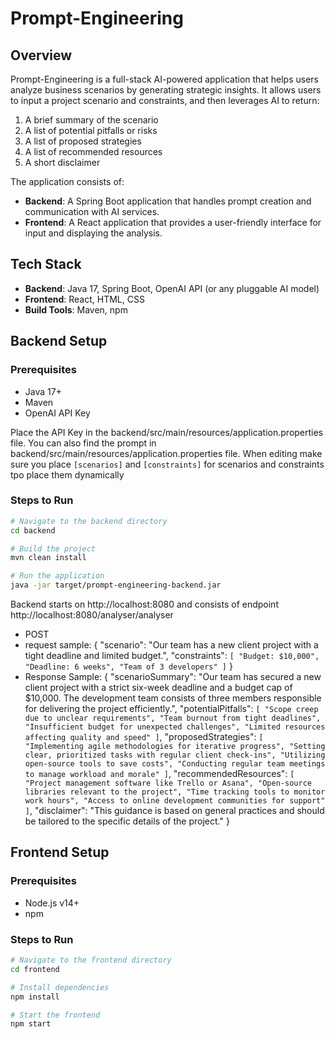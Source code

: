 # Prompt-Engineering

## Overview

Prompt-Engineering is a full-stack AI-powered application that helps users analyze business scenarios by generating strategic insights. It allows users to input a project scenario and constraints, and then leverages AI to return:

1. A brief summary of the scenario  
2. A list of potential pitfalls or risks  
3. A list of proposed strategies  
4. A list of recommended resources  
5. A short disclaimer  

The application consists of:
- **Backend**: A Spring Boot application that handles prompt creation and communication with AI services.
- **Frontend**: A React application that provides a user-friendly interface for input and displaying the analysis.


## Tech Stack

- **Backend**: Java 17, Spring Boot, OpenAI API (or any pluggable AI model)
- **Frontend**: React, HTML, CSS
- **Build Tools**: Maven, npm


## Backend Setup

### Prerequisites
- Java 17+
- Maven
- OpenAI API Key

Place the API Key in the backend/src/main/resources/application.properties file.
You can also find the prompt in backend/src/main/resources/application.properties file. When editing make sure you place `[scenarios]` and `[constraints]` for scenarios and constraints tpo place them dynamically

### Steps to Run

```bash
# Navigate to the backend directory
cd backend

# Build the project
mvn clean install

# Run the application
java -jar target/prompt-engineering-backend.jar
```
Backend starts on http://localhost:8080 and consists of endpoint http://localhost:8080/analyser/analyser
- POST
- request sample: {
                    "scenario": "Our team has a new client project with a tight deadline and limited budget.",
                    "constraints": `[
                        "Budget: $10,000",
                        "Deadline: 6 weeks",
                        "Team of 3 developers"
                    ]`
                  }
- Response Sample: {
    "scenarioSummary": "Our team has secured a new client project with a strict six-week deadline and a budget cap of $10,000. The development team consists of three                                 members responsible for delivering the project efficiently.",
    "potentialPitfalls": `[
        "Scope creep due to unclear requirements",
        "Team burnout from tight deadlines",
        "Insufficient budget for unexpected challenges",
        "Limited resources affecting quality and speed"
    ]`,
    "proposedStrategies": `[
        "Implementing agile methodologies for iterative progress",
        "Setting clear, prioritized tasks with regular client check-ins",
        "Utilizing open-source tools to save costs",
        "Conducting regular team meetings to manage workload and morale"
    ]`,
    "recommendedResources": `[
        "Project management software like Trello or Asana",
        "Open-source libraries relevant to the project",
        "Time tracking tools to monitor work hours",
        "Access to online development communities for support"
    ]`,
    "disclaimer": "This guidance is based on general practices and should be tailored to the specific details of the project."
}

## Frontend Setup

### Prerequisites
- Node.js v14+
- npm

### Steps to Run

```bash
# Navigate to the frontend directory
cd frontend

# Install dependencies
npm install

# Start the frontend
npm start
```
